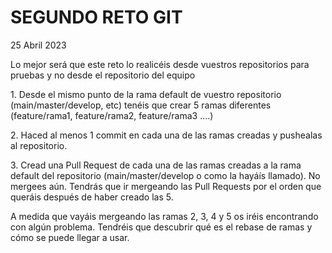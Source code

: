 <h1>SEGUNDO RETO GIT</h1>
<p>25 Abril 2023</p>

<p>Lo mejor será que este reto lo realicéis desde vuestros repositorios para pruebas y no desde el repositorio del equipo</p>

<p>1. Desde el mismo punto de la rama default de vuestro repositorio (main/master/develop, etc) tenéis que crear 5 ramas diferentes (feature/rama1, feature/rama2, feature/rama3 ....)</p>
<p>2. Haced al menos 1 commit en cada una de las ramas creadas y pushealas al repositorio.</p>
<p>3. Cread una Pull Request de cada una de las ramas creadas a la rama default del repositorio (main/master/develop o como la hayáís llamado). No mergees aún. Tendrás que ir mergeando las Pull Requests por el orden que queráis después de haber creado las 5.</p>

<p>A medida que vayáis mergeando las ramas 2, 3, 4 y 5 os iréis encontrando con algún problema. Tendréis que descubrir qué es el rebase de ramas y cómo se puede llegar a usar.</p>
